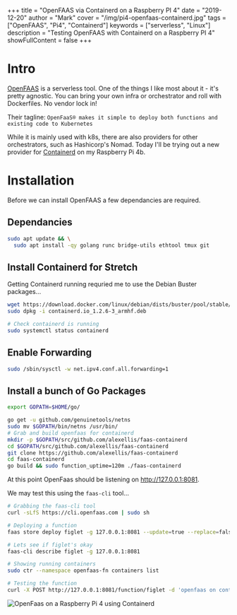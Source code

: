 +++
title = "OpenFAAS via Containerd on a Raspberry PI 4"
date = "2019-12-20"
author = "Mark"
cover = "/img/pi4-openfaas-containerd.jpg"
tags = ["OpenFAAS", "Pi4", "Containerd"]
keywords = ["serverless", "Linux"]
description = "Testing OpenFAAS with Containerd on a Raspberry PI 4"
showFullContent = false
+++

# Intro

[OpenFAAS](https://www.openfaas.com/) is a serverless tool. One of the things I
like most about it - it's pretty agnostic. You can bring your own infra or
orchestrator and roll with Dockerfiles. No vendor lock in!

Their tagline: `OpenFaaS® makes it simple to deploy both functions and existing
code to Kubernetes`

While it is mainly used with k8s, there are also providers for other
orchestrators, such as Hashicorp's Nomad. Today I'll be trying out a new
provider for [Containerd](https://containerd.io/) on my Raspberry Pi 4b.

# Installation

Before we can install OpenFAAS a few dependancies are required.

## Dependancies

```bash
sudo apt update && \
  sudo apt install -qy golang runc bridge-utils ethtool tmux git
```

## Install Containerd for Stretch

Getting Containerd running requried me to use the Debian Buster packages...

```bash
wget https://download.docker.com/linux/debian/dists/buster/pool/stable/armhf/containerd.io_1.2.6-3_armhf.deb
sudo dpkg -i containerd.io_1.2.6-3_armhf.deb

# Check containerd is running
sudo systemctl status containerd
```

## Enable Forwarding

```bash
sudo /sbin/sysctl -w net.ipv4.conf.all.forwarding=1
```

## Install a bunch of Go Packages

```bash
export GOPATH=$HOME/go/

go get -u github.com/genuinetools/netns
sudo mv $GOPATH/bin/netns /usr/bin/
# Grab and build openfaas for containerd
mkdir -p $GOPATH/src/github.com/alexellis/faas-containerd
cd $GOPATH/src/github.com/alexellis/faas-containerd
git clone https://github.com/alexellis/faas-containerd
cd faas-containerd
go build && sudo function_uptime=120m ./faas-containerd
```

At this point OpenFaas should be listening on http://127.0.0.1:8081.

We may test this using the `faas-cli` tool...

```bash
# Grabbing the faas-cli tool
curl -sLfS https://cli.openfaas.com | sudo sh

# Deploying a function
faas store deploy figlet -g 127.0.0.1:8081 --update=true --replace=false

# Lets see if figlet's okay
faas-cli describe figlet -g 127.0.0.1:8081

# Showing running containers
sudo ctr --namespace openfaas-fn containers list

# Testing the function
curl -X POST http://127.0.0.1:8081/function/figlet -d 'openfaas on containerd'
```

![OpenFaas on a Raspberry Pi 4 using Containerd](/img/openfaas.png)
